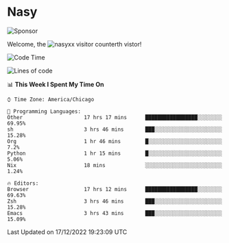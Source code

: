 # Nasy

<!--
<p align="center">
<img height="200" src="https://github-readme-stats.vercel.app/api?username=nasyxx&count_private=true&show_icons=true&theme=dracula&include_all_commits=true"/>
<img height="200" src="https://github-readme-stats.vercel.app/api/top-langs/?username=nasyxx&theme=dracula&hide=html,jupyter+notebook&count_private=true&show_icons=true"/>
</p>

  
----------------
-->

![Sponsor](https://img.shields.io/static/v1.svg?label=Sponsor&message=%E2%9D%A4&logo=GitHub&style=flat&color=pink)
 
Welcome, the ![nasyxx visitor counter](https://count.getloli.com/get/@nasyxx?theme=rule34)th vistor!
 
<!--START_SECTION:waka-->
![Code Time](http://img.shields.io/badge/Code%20Time-2%2C939%20hrs%2025%20mins-blue)

![Lines of code](https://img.shields.io/badge/From%20Hello%20World%20I%27ve%20Written-5%20Million%20lines%20of%20code-blue)

📊 **This Week I Spent My Time On** 

```text
⌚︎ Time Zone: America/Chicago

💬 Programming Languages: 
Other                    17 hrs 17 mins      █████████████████░░░░░░░░   69.95% 
sh                       3 hrs 46 mins       ███░░░░░░░░░░░░░░░░░░░░░░   15.28% 
Org                      1 hr 46 mins        █░░░░░░░░░░░░░░░░░░░░░░░░   7.2% 
Python                   1 hr 15 mins        █░░░░░░░░░░░░░░░░░░░░░░░░   5.06% 
Nix                      18 mins             ░░░░░░░░░░░░░░░░░░░░░░░░░   1.24%

🔥 Editors: 
Browser                  17 hrs 12 mins      █████████████████░░░░░░░░   69.63% 
Zsh                      3 hrs 46 mins       ███░░░░░░░░░░░░░░░░░░░░░░   15.28% 
Emacs                    3 hrs 43 mins       ███░░░░░░░░░░░░░░░░░░░░░░   15.09%

```


 Last Updated on 17/12/2022 19:23:09 UTC
<!--END_SECTION:waka-->

<!-- ![visitors](https://visitor-badge.laobi.icu/badge?page_id=nasyxx.nasyxx) -->
